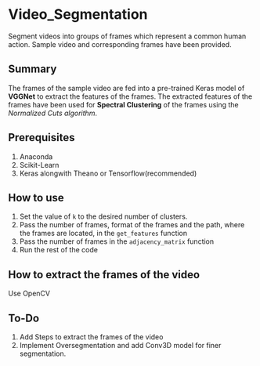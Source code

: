 # Video_Segmentation
Segment videos into groups of frames which represent a common human action. Sample video and corresponding frames have been provided.

## Summary
The frames of the sample video are fed into a pre-trained Keras model of **VGGNet** to extract the features of the frames.
The extracted features of the frames have been used for **Spectral Clustering** of the frames using the *Normalized Cuts algorithm*.

## Prerequisites
1. Anaconda
2. Scikit-Learn
3. Keras alongwith Theano or Tensorflow(recommended) 

## How to use
1. Set the value of `k` to the desired number of clusters.
2. Pass the number of frames, format of the frames and the path, where the frames are located, in the `get_features` function
3. Pass the number of frames in the `adjacency_matrix` function
4. Run the rest of the code

## How to extract the frames of the video
Use OpenCV

## To-Do
1. Add Steps to extract the frames of the video
2. Implement Oversegmentation and add Conv3D model for finer segmentation.
